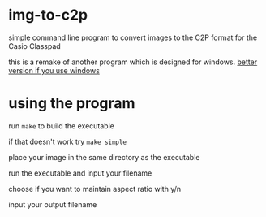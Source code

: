 # img-to-c2p
simple command line program to convert images to the C2P format for the Casio Classpad

this is a remake of another program which is designed for windows. [better version if you use windows](https://github.com/the6p4c/Kalkimg)

# using the program
run `make` to build the executable

if that doesn't work try `make simple` 

place your image in the same directory as the executable 

run the executable and input your filename 

choose if you want to maintain aspect ratio with y/n 

input your output filename 
